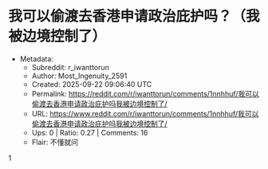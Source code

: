 # 我可以偷渡去香港申请政治庇护吗？（我被边境控制了）

- Metadata:
  - Subreddit: r_iwanttorun
  - Author: Most_Ingenuity_2591
  - Created: 2025-09-22 09:06:40 UTC
  - Permalink: https://reddit.com/r/iwanttorun/comments/1nnhhuf/我可以偷渡去香港申请政治庇护吗我被边境控制了/
  - URL: https://www.reddit.com/r/iwanttorun/comments/1nnhhuf/我可以偷渡去香港申请政治庇护吗我被边境控制了/
  - Ups: 0 | Ratio: 0.27 | Comments: 16
  - Flair: 不懂就问


1

